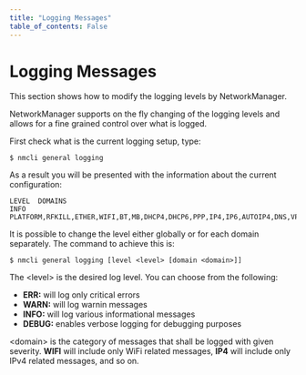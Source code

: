 ```yaml
---
title: "Logging Messages"
table_of_contents: False
---
```


# Logging Messages

This section shows how to modify the logging levels by NetworkManager.

NetworkManager supports on the fly changing of the logging levels and allows for
a fine grained control over what is logged.

First check what is the current logging setup, type:

```
$ nmcli general logging
```

As a result you will be presented with the information about the current
configuration:

```
LEVEL  DOMAINS                                                                                                                                                                                                                 
INFO   PLATFORM,RFKILL,ETHER,WIFI,BT,MB,DHCP4,DHCP6,PPP,IP4,IP6,AUTOIP4,DNS,VPN,SHARING,SUPPLICANT,AGENTS,SETTINGS,SUSPEND,CORE,DEVICE,OLPC,INFINIBAND,FIREWALL,ADSL,BOND,VLAN,BRIDGE,TEAM,CONCHECK,DCB,DISPATCH,AUDIT,SYSTEMD 
```

It is possible to change the level either globally or for each domain
separately. The command to achieve this is:

```
$ nmcli general logging [level <level> [domain <domain>]]
```

The &lt;level&gt; is the desired log level. You can choose from the following:

* **ERR:** will log only critical errors
* **WARN:** will log warnin messages
* **INFO:** will log various informational messages
* **DEBUG:** enables verbose logging for debugging purposes

&lt;domain&gt; is the category of messages that shall be logged with given
severity. **WIFI** will include only WiFi related messages, **IP4** will include
only IPv4 related messages, and so on.
